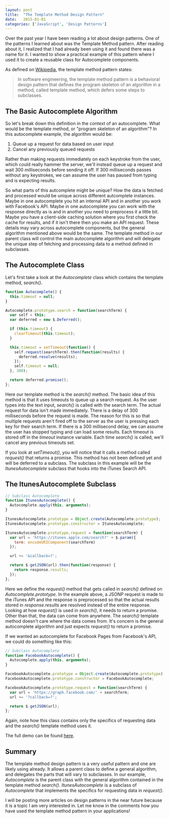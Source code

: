 ```yaml
---
layout: post
title:  "The Template Method Design Pattern"
date:   2015-01-01
categories: ['JavaScript', 'Design Patterns']
---
```


Over the past year I have been reading a lot about design patterns. One of the patterns I learned about was the Template Method pattern. After reading about it, I realized that I had already been using it and found there was a name for it. I wanted to show a practical example of this pattern where I used it to create a reusable class for Autocomplete components.

As defined on [Wikipedia](http://en.wikipedia.org/wiki/Template_method_pattern), the template method pattern states:


> In software engineering, the template method pattern is a behavioral design pattern that defines the program skeleton of an algorithm in a method, called template method, which defers some steps to subclasses.

## The Basic Autocomplete Algorithm

So let's break down this definition in the context of an autocomplete. What would be the template method, or "program skeleton of an algorithm"? In this autocomplete example, the algorithm would be:

1. Queue up a request for data based on user input
2. Cancel any previously queued requests

Rather than making requests immediately on each keystroke from the user, which could really hammer the server, we'll instead queue up a request and wait 300 milliseconds before sending it off. If 300 milliseconds passes without any keystrokes, we can assume the user has paused from typing and is expecting results.

So what parts of this autcomplete might be unique? How the data is fetched and processed would be unique across different autcomplete instances. Maybe in one autocomplete you hit an internal API and in another you work with Facebook's API. Maybe in one autocomplete you can work with the response directly as is and in another you need to preprocess it a little bit. Maybe you have a client-side caching solution where you first check the cache for results, and if it isn't there then you make an API request. These details may vary across autocomplete components, but the general algorithm mentioned above would be the same. The template method in our parent class will control the main autocomplete algorithm and will delegate the unique step of fetching and processing data to a method defined in subclasses.

## The Autocomplete Class

Let's first take a look at the _Autocomplete_ class which contains the template method, _search()_.

~~~js
function Autocomplete() {
  this.timeout = null;
}

Autocomplete.prototype.search = function(searchTerm) {
  var self = this;
  var deferred = new $.Deferred();

  if (this.timeout) {
    clearTimeout(this.timeout);
  }

  this.timeout = setTimeout(function() {
    self.request(searchTerm).then(function(results) {
      deferred.resolve(results);
    });
    self.timeout = null;
  }, 300);

  return deferred.promise();
};
~~~

Here our template method is the _search()_ method. The basic idea of this method is that it uses timeouts to queue up a search request. As the user types into the text input, _search()_ is called with the search term. The actual request for data isn't made immediately. There is a delay of 300 milliseconds before the request is made. The reason for this is so that multiple requests aren't fired off to the server as the user is pressing each key for their search term. If there is a 300 millisecond delay, we can assume the user has stopped typing and can load some results. Each timeout is stored off in the _timeout_ instance variable. Each time _search()_ is called, we'll cancel any previous timeouts set.

If you look at _setTimeout()_, you will notice that it calls a method called _request()_ that returns a promise. This method has not been defined yet and will be deferred to a subclass. The subclass in this example will be the _ItunesAutocomplete_ subclass that hooks into the iTunes Search API.

## The ItunesAutocomplete Subclass

~~~js
// Subclass Autocomplete
function ItunesAutocomplete() {
  Autocomplete.apply(this, arguments);
}

ItunesAutocomplete.prototype = Object.create(Autocomplete.prototype);
ItunesAutocomplete.prototype.constructor = ItunesAutocomplete;

ItunesAutocomplete.prototype.request = function(searchTerm) { 
  var url = 'https://itunes.apple.com/search?' + $.param({
    term: encodeURIComponent(searchTerm)
  });

  url += '&callback=?';

  return $.getJSON(url).then(function(response) {
    return response.results;
  });
};
~~~

Here we define the _request()_ method that gets called in _search()_ defined on _Autocomplete.prototype_. In the example above, a JSONP request is made to the iTunes API and the response is preprocessed so that the actual results stored in _response.results_ are resolved instead of the entire response. Looking at how _request()_ is used in _search()_, it needs to return a promise. Other than that, the data can come from anywhere. The _search()_ template method doesn't care where the data comes from. It's concern is the general autocomplete algorithm and just expects _request()_ to return a promise.

If we wanted an autocomplete for Facebook Pages from Facebook's API, we could do something like this:

~~~js
// Subclass Autocomplete
function FacebookAutocomplete() {
  Autocomplete.apply(this, arguments);
}

FacebookAutocomplete.prototype = Object.create(Autocomplete.prototype);
FacebookAutocomplete.prototype.constructor = FacebookAutocomplete;

FacebookAutocomplete.prototype.request = function(searchTerm) { 
  var url = 'https://graph.facebook.com/' + searchTerm;
  url += '?callback=?';

  return $.getJSON(url);
};
~~~

Again, note how this class contains only the specifics of requesting data and the _search()_ template method uses it.

The full demo can be found <a href="/demos/template-method/">here</a>. 

## Summary

The template method design pattern is a very useful pattern and one are likely using already. It allows a parent class to define a general algorithm, and delegates the parts that will vary to subclasses. In our example, _Autocomplete_ is the parent class with the general algorithm contained in the template method _search()_. _ItunesAutocomplete_ is a subclass of _Autocomplete_ that implements the specifics for requesting data in _request()_.

I will be posting more articles on design patterns in the near future because it is a topic I am very interested in. Let me know in the comments how you have used the template method pattern in your applications!

